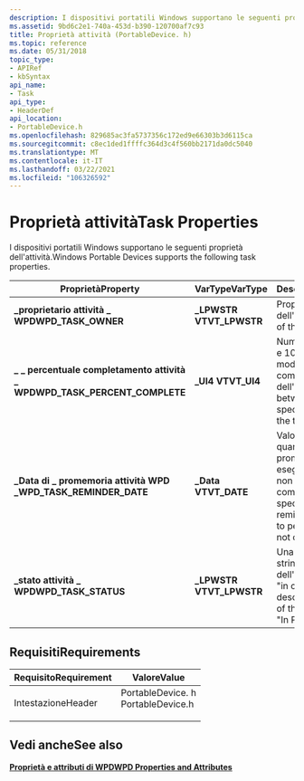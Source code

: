 ```yaml
---
description: I dispositivi portatili Windows supportano le seguenti proprietà dell'attività.
ms.assetid: 9bd6c2e1-740a-453d-b390-120700af7c93
title: Proprietà attività (PortableDevice. h)
ms.topic: reference
ms.date: 05/31/2018
topic_type:
- APIRef
- kbSyntax
api_name:
- Task
api_type:
- HeaderDef
api_location:
- PortableDevice.h
ms.openlocfilehash: 829685ac3fa5737356c172ed9e66303b3d6115ca
ms.sourcegitcommit: c8ec1ded1ffffc364d3c4f560bb2171da0dc5040
ms.translationtype: MT
ms.contentlocale: it-IT
ms.lasthandoff: 03/22/2021
ms.locfileid: "106326592"
---
```

# <a name="task-properties"></a><span data-ttu-id="23cd3-103">Proprietà attività</span><span class="sxs-lookup"><span data-stu-id="23cd3-103">Task Properties</span></span>

<span data-ttu-id="23cd3-104">I dispositivi portatili Windows supportano le seguenti proprietà dell'attività.</span><span class="sxs-lookup"><span data-stu-id="23cd3-104">Windows Portable Devices supports the following task properties.</span></span>



| <span data-ttu-id="23cd3-105">Proprietà</span><span class="sxs-lookup"><span data-stu-id="23cd3-105">Property</span></span>                         | <span data-ttu-id="23cd3-106">VarType</span><span class="sxs-lookup"><span data-stu-id="23cd3-106">VarType</span></span>        | <span data-ttu-id="23cd3-107">Descrizione</span><span class="sxs-lookup"><span data-stu-id="23cd3-107">Description</span></span>                                                                                 |
|----------------------------------|----------------|---------------------------------------------------------------------------------------------|
| <span data-ttu-id="23cd3-108">**\_proprietario attività \_ WPD**</span><span class="sxs-lookup"><span data-stu-id="23cd3-108">**WPD\_TASK\_OWNER**</span></span>             | <span data-ttu-id="23cd3-109">**\_LPWSTR VT**</span><span class="sxs-lookup"><span data-stu-id="23cd3-109">**VT\_LPWSTR**</span></span> | <span data-ttu-id="23cd3-110">Proprietario dell'attività.</span><span class="sxs-lookup"><span data-stu-id="23cd3-110">The owner of the task.</span></span>                                                                      |
| <span data-ttu-id="23cd3-111">**\_ \_ percentuale completamento attività \_ WPD**</span><span class="sxs-lookup"><span data-stu-id="23cd3-111">**WPD\_TASK\_PERCENT\_COMPLETE**</span></span> | <span data-ttu-id="23cd3-112">**\_UI4 VT**</span><span class="sxs-lookup"><span data-stu-id="23cd3-112">**VT\_UI4**</span></span>    | <span data-ttu-id="23cd3-113">Numero compreso tra 0 e 100 che specifica la modalità di completamento dell'attività.</span><span class="sxs-lookup"><span data-stu-id="23cd3-113">A number between 0 and 100 that specifies how complete the task is.</span></span>                         |
| <span data-ttu-id="23cd3-114">**\_Data di \_ promemoria attività WPD \_**</span><span class="sxs-lookup"><span data-stu-id="23cd3-114">**WPD\_TASK\_REMINDER\_DATE**</span></span>    | <span data-ttu-id="23cd3-115">**\_Data VT**</span><span class="sxs-lookup"><span data-stu-id="23cd3-115">**VT\_DATE**</span></span>   | <span data-ttu-id="23cd3-116">Valore che specifica quando inviare un promemoria per eseguire l'attività, se non è stata completata.</span><span class="sxs-lookup"><span data-stu-id="23cd3-116">A value that specifies when a reminder should be sent to perform the task, if not complete.</span></span> |
| <span data-ttu-id="23cd3-117">**\_stato attività \_ WPD**</span><span class="sxs-lookup"><span data-stu-id="23cd3-117">**WPD\_TASK\_STATUS**</span></span>            | <span data-ttu-id="23cd3-118">**\_LPWSTR VT**</span><span class="sxs-lookup"><span data-stu-id="23cd3-118">**VT\_LPWSTR**</span></span> | <span data-ttu-id="23cd3-119">Una descrizione di stringa dello stato dell'attività, ad esempio "in corso".</span><span class="sxs-lookup"><span data-stu-id="23cd3-119">A string description of the status of the task, for example, "In Progress".</span></span>                 |



 

## <a name="requirements"></a><span data-ttu-id="23cd3-120">Requisiti</span><span class="sxs-lookup"><span data-stu-id="23cd3-120">Requirements</span></span>



| <span data-ttu-id="23cd3-121">Requisito</span><span class="sxs-lookup"><span data-stu-id="23cd3-121">Requirement</span></span> | <span data-ttu-id="23cd3-122">Valore</span><span class="sxs-lookup"><span data-stu-id="23cd3-122">Value</span></span> |
|-------------------|---------------------------------------------------------------------------------------------|
| <span data-ttu-id="23cd3-123">Intestazione</span><span class="sxs-lookup"><span data-stu-id="23cd3-123">Header</span></span><br/> | <dl> <span data-ttu-id="23cd3-124"><dt>PortableDevice. h</dt></span><span class="sxs-lookup"><span data-stu-id="23cd3-124"><dt>PortableDevice.h</dt></span></span> </dl> |



## <a name="see-also"></a><span data-ttu-id="23cd3-125">Vedi anche</span><span class="sxs-lookup"><span data-stu-id="23cd3-125">See also</span></span>

<dl> <dt>

[<span data-ttu-id="23cd3-126">**Proprietà e attributi di WPD**</span><span class="sxs-lookup"><span data-stu-id="23cd3-126">**WPD Properties and Attributes**</span></span>](properties-and-attributes.md)
</dt> </dl>

 

 





